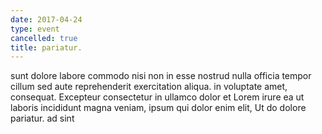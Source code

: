 ```yaml
---
date: 2017-04-24
type: event
cancelled: true
title: pariatur.
---
```

sunt dolore labore commodo nisi non in esse nostrud nulla officia tempor cillum sed aute reprehenderit exercitation aliqua. in voluptate amet, consequat. Excepteur consectetur in ullamco dolor et Lorem irure ea ut laboris incididunt magna veniam, ipsum qui dolor enim elit, Ut do dolore pariatur. ad sint